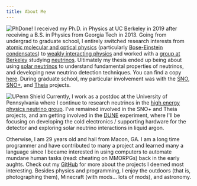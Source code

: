 ```yaml
---
title: About Me
---
```


![PhDone!](/images/phdone.jpg#right)
I received my Ph.D. in Physics at UC Berkeley in 2019 after receiving a B.S. in Physics from Georgia Tech in 2013. 
Going from undergrad to graduate school, I entirely switched research interests from [atomic molecular and optical physics](https://en.wikipedia.org/wiki/Atomic,_molecular,_and_optical_physics) (particularly [Bose-Einstein condensates](https://en.wikipedia.org/wiki/Bose%E2%80%93Einstein_condensate)) to [weakly interacting physics](https://en.wikipedia.org/wiki/Weak_interaction) and worked with a [group at Berkeley](https://underground.physics.berkeley.edu/) studying [neutrinos](https://en.wikipedia.org/wiki/Neutrino).
Ultimately my thesis ended up being about using [solar neutrinos](https://en.wikipedia.org/wiki/Solar_neutrino) to understand fundamental properties of neutrinos, and developing new neutrino detection techniques. 
You can find a copy [here](https://nino.lbl.gov/~benland100/thesis_final.pdf). 
During graduate school, my particular involvement was with the [SNO](https://sno.phy.queensu.ca/), [SNO+](https://snoplus.phy.queensu.ca/), and [Theia](https://theia.berkeley.edu/index.php/Main_Page) projects.

![UPenn Shield](/images/upenn.png#leftsmall)
Currently, I work as a postdoc at the University of Pennsylvania where I continue to research neutrinos in the [high energy physics neutrino group](https://www.physics.upenn.edu/research/high-energy-physics). 
I've remained involved in the SNO+ and Theia projects, and am getting involved in the [DUNE](https://www.dunescience.org/) experiment, where I'll be focusing on developing the cold electronics / supporting hardware for the detector and exploring solar neutrino interactions in liquid argon.

Otherwise, I am 29 years old and hail from Macon, GA. 
I am a long time programmer and have contributed to many a project and learned many a language since I became interested in using computers to automate mundane human tasks (read: cheating on MMORPGs) back in the early aughts. 
Check out my [GitHub](https://github.com/BenLand100) for more about the projects I deemed most interesting. 
Besides physics and programming, I enjoy the outdoors (that is, photographing them), Minecraft (with mods... lots of mods), and astronomy.


